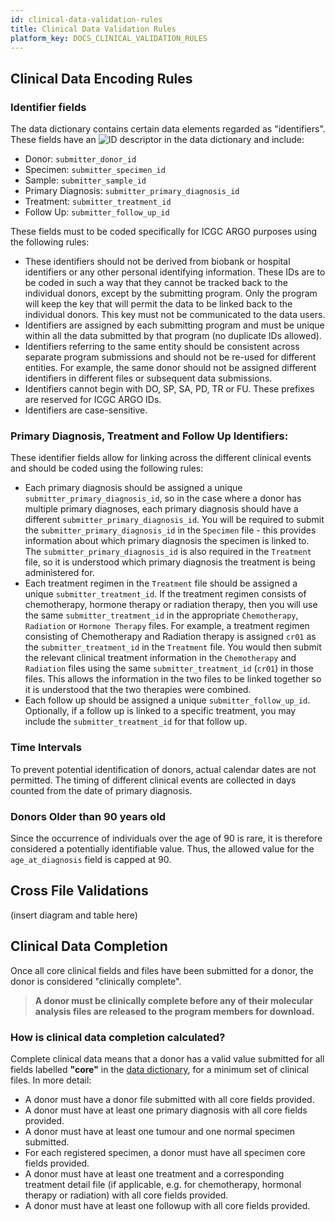 ```yaml
---
id: clinical-data-validation-rules
title: Clinical Data Validation Rules
platform_key: DOCS_CLINICAL_VALIDATION_RULES
---
```


## Clinical Data Encoding Rules

### Identifier fields

The data dictionary contains certain data elements regarded as "identifiers". These fields have an ![ID](/assets/submission/dictionary-id.svg) descriptor in the data dictionary and include:

- Donor: `submitter_donor_id`
- Specimen: `submitter_specimen_id`
- Sample: `submitter_sample_id`
- Primary Diagnosis: `submitter_primary_diagnosis_id`
- Treatment: `submitter_treatment_id`
- Follow Up: `submitter_follow_up_id`

These fields must to be coded specifically for ICGC ARGO purposes using the following rules:

- These identifiers should not be derived from biobank or hospital identifiers or any other personal identifying information. These IDs are to be coded in such a way that they cannot be tracked back to the individual donors, except by the submitting program. Only the program will keep the key that will permit the data to be linked back to the individual donors. This key must not be communicated to the data users.
- Identifiers are assigned by each submitting program and must be unique within all the data submitted by that program (no duplicate IDs allowed).
- Identifiers referring to the same entity should be consistent across separate program submissions and should not be re-used for different entities. For example, the same donor should not be assigned different identifiers in different files or subsequent data submissions.
- Identifiers cannot begin with DO, SP, SA, PD, TR or FU. These prefixes are reserved for ICGC ARGO IDs.
- Identifiers are case-sensitive.

### Primary Diagnosis, Treatment and Follow Up Identifiers:

These identifier fields allow for linking across the different clinical events and should be coded using the following rules:

- Each primary diagnosis should be assigned a unique `submitter_primary_diagnosis_id`, so in the case where a donor has multiple primary diagnoses, each primary diagnosis should have a different `submitter_primary_diagnosis_id`. You will be required to submit the `submitter_primary_diagnosis_id` in the `Specimen` file - this provides information about which primary diagnosis the specimen is linked to. The `submitter_primary_diagnosis_id` is also required in the `Treatment` file, so it is understood which primary diagnosis the treatment is being administered for.
- Each treatment regimen in the `Treatment` file should be assigned a unique `submitter_treatment_id`. If the treatment regimen consists of chemotherapy, hormone therapy or radiation therapy, then you will use the same `submitter_treatment_id` in the appropriate `Chemotherapy`, `Radiation` or `Hormone Therapy` files. For example, a treatment regimen consisting of Chemotherapy and Radiation therapy is assigned `cr01` as the `submitter_treatment_id` in the `Treatment` file. You would then submit the relevant clinical treatment information in the `Chemotherapy` and `Radiation` files using the same `submitter_treatment_id` (`cr01`) in those files. This allows the information in the two files to be linked together so it is understood that the two therapies were combined.
- Each follow up should be assigned a unique `submitter_follow_up_id`. Optionally, if a follow up is linked to a specific treatment, you may include the `submitter_treatment_id` for that follow up.

### Time Intervals

To prevent potential identification of donors, actual calendar dates are not permitted. The timing of different clinical events are collected in days counted from the date of primary diagnosis.

### Donors Older than 90 years old

Since the occurrence of individuals over the age of 90 is rare, it is therefore considered a potentially identifiable value. Thus, the allowed value for the `age_at_diagnosis` field is capped at 90.

## Cross File Validations

(insert diagram and table here)

## Clinical Data Completion

Once all core clinical fields and files have been submitted for a donor, the donor is considered "clinically complete".

> **A donor must be clinically complete before any of their molecular analysis files are released to the program members for download.**

### How is clinical data completion calculated?

Complete clinical data means that a donor has a valid value submitted for all fields labelled **"core"** in the [data dictionary](/dictionary), for a minimum set of clinical files. In more detail:

- A donor must have a donor file submitted with all core fields provided.
- A donor must have at least one primary diagnosis with all core fields provided.
- A donor must have at least one tumour and one normal specimen submitted.
- For each registered specimen, a donor must have all specimen core fields provided.
- A donor must have at least one treatment and a corresponding treatment detail file (if applicable, e.g. for chemotherapy, hormonal therapy or radiation) with all core fields provided.
- A donor must have at least one followup with all core fields provided.
